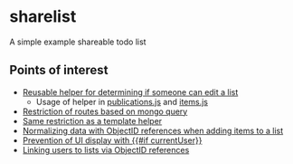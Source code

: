 # sharelist
A simple example shareable todo list

## Points of interest

* [Reusable helper for determining if someone can edit a list](packages/helpers/helpers.js)
  * Usage of helper in  [publications.js](server/publications.js) and [items.js](lib/collections/items.js)
* [Restriction of routes based on mongo query](lib/router.js)
* [Same restriction as a template helper](client/templates/list/list-detail.js)
* [Normalizing data with ObjectID references when adding items to a list](client/templates/item/add-item.js)
* [Prevention of UI display with {{#if currentUser}}](client/templates/layout.html)
* [Linking users to lists via ObjectID references](client/templates/users/user-detail.js)


